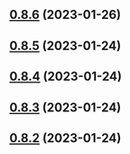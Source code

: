 ## [0.8.6](https://github.com/bcgov/nr-spar-backend/compare/v0.8.5...v0.8.6) (2023-01-26)



## [0.8.5](https://github.com/bcgov/nr-spar-backend/compare/v0.8.4...v0.8.5) (2023-01-24)



## [0.8.4](https://github.com/bcgov/nr-spar-backend/compare/v0.8.3...v0.8.4) (2023-01-24)



## [0.8.3](https://github.com/bcgov/nr-spar-backend/compare/v0.8.2...v0.8.3) (2023-01-24)



## [0.8.2](https://github.com/bcgov/nr-spar-backend/compare/v0.8.1...v0.8.2) (2023-01-24)



